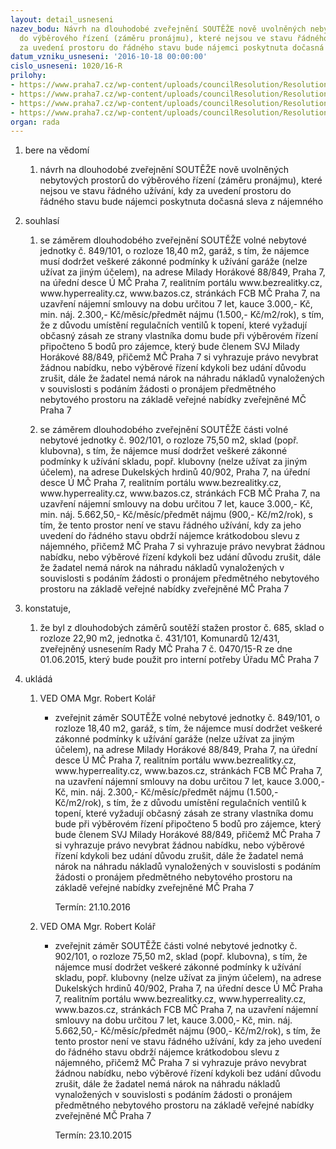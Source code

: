 ```yaml
---
layout: detail_usneseni
nazev_bodu: Návrh na dlouhodobé zveřejnění SOUTĚŽE nově uvolněných nebytových prostorů
  do výběrového řízení (záměru pronájmu), které nejsou ve stavu řádného užívání, kdy
  za uvedení prostoru do řádného stavu bude nájemci poskytnuta dočasná sleva z nájemného
datum_vzniku_usneseni: '2016-10-18 00:00:00'
cislo_usneseni: 1020/16-R
prilohy:
- https://www.praha7.cz/wp-content/uploads/councilResolution/Resolutions/28255/export/DZ_NBP20161018~120063.docx
- https://www.praha7.cz/wp-content/uploads/councilResolution/Resolutions/28255/export/02_NBP20161018~120062.pdf
- https://www.praha7.cz/wp-content/uploads/councilResolution/Resolutions/28255/export/03_NBP20161018~120061.pdf
- https://www.praha7.cz/wp-content/uploads/councilResolution/Resolutions/28255/export/export~297617.pdf
organ: rada
---
```

<ol id="urzList" class="urzList_view"><li id="" class="urzClass1"><span name="1">bere na vědomí</span><ol id="" class="urzOlClass"><li style="text-align: left;" id="" class="urzClass2"><span><p>návrh na dlouhodobé zveřejnění SOUTĚŽE nově uvolněných nebytových prostorů do výběrového řízení (záměru pronájmu), které nejsou ve stavu řádného užívání, kdy za uvedení prostoru do řádného stavu bude nájemci poskytnuta dočasná sleva z nájemného</p></span></li></ol></li><li id="" class="urzClass1"><span name="26">souhlasí</span><ol id="" class="urzOlClass"><li style="text-align: left;" id="" class="urzClass2"><span><p>se záměrem dlouhodobého zveřejnění SOUTĚŽE volné nebytové jednotky č. 849/101, o rozloze 18,40 m2, garáž, s tím, že nájemce musí dodržet veškeré zákonné podmínky k užívání garáže (nelze užívat za jiným účelem), na adrese Milady Horákové 88/849, Praha 7, na úřední desce Ú MČ Praha 7, realitním portálu www.bezrealitky.cz, www.hyperreality.cz, www.bazos.cz, stránkách FCB MČ Praha 7, na uzavření nájemní smlouvy na dobu určitou 7 let, kauce 3.000,- Kč, min. náj. 2.300,- Kč/měsíc/předmět nájmu (1.500,- Kč/m2/rok), s tím, že z důvodu umístění regulačních ventilů k topení, které vyžadují občasný zásah ze strany vlastníka domu bude při výběrovém řízení připočteno 5 bodů pro zájemce, který bude členem SVJ Milady Horákové 88/849, přičemž MČ Praha 7 si vyhrazuje právo nevybrat žádnou nabídku, nebo výběrové řízení kdykoli bez udání důvodu zrušit, dále že žadatel nemá nárok na náhradu nákladů vynaložených v souvislosti s podáním žádosti o pronájem předmětného nebytového prostoru na základě veřejné nabídky zveřejněné MČ Praha 7<br></p></span></li><li style="text-align: left;" id="" class="urzClass2"><span><p>se záměrem dlouhodobého zveřejnění SOUTĚŽE části volné nebytové jednotky č. 902/101, o rozloze 75,50 m2, sklad (popř. klubovna), s tím, že nájemce musí dodržet veškeré zákonné podmínky k užívání skladu, popř. klubovny (nelze užívat za jiným účelem), na adrese Dukelských hrdinů 40/902, Praha 7, na úřední desce Ú MČ Praha 7, realitním portálu www.bezrealitky.cz, www.hyperreality.cz, www.bazos.cz, stránkách FCB MČ Praha 7, na uzavření nájemní smlouvy na dobu určitou 7 let, kauce 3.000,- Kč, min. náj. 5.662,50,- Kč/měsíc/předmět nájmu (900,- Kč/m2/rok), s tím, že tento prostor není ve stavu řádného užívání, kdy za jeho uvedení do řádného stavu obdrží nájemce krátkodobou slevu z nájemného, přičemž MČ Praha 7 si vyhrazuje právo nevybrat žádnou nabídku, nebo výběrové řízení kdykoli bez udání důvodu zrušit, dále že žadatel nemá nárok na náhradu nákladů vynaložených v souvislosti s podáním žádosti o pronájem předmětného nebytového prostoru na základě veřejné nabídky zveřejněné MČ Praha 7<br></p></span></li></ol></li><li id="" class="urzClass1"><span name="50">konstatuje,</span><ol class="urzOlClass"><li style="text-align: left;" id="" class="urzClass2"><span><p>že byl z dlouhodobých záměrů soutěží stažen prostor č. 685, sklad o rozloze&nbsp;22,90 m2, jednotka č. 431/101, Komunardů 12/431, zveřejněný usnesením Rady MČ Praha 7 č. 0470/15-R ze dne 01.06.2015, který bude použit pro interní potřeby Úřadu MČ Praha 7</p></span></li></ol></li><li class="urzClass1" id="urzUkoly"><span name="1">ukládá</span><ol class="urzOlClass"><li class="urzClass2"><span><p>VED OMA Mgr. Robert Kolář</p></span><ul class="urzUlClass"><li class="urzClass3"><span><p>zveřejnit záměr SOUTĚŽE volné nebytové jednotky č. 849/101, o rozloze 18,40 m2, garáž, s tím, že nájemce musí dodržet veškeré zákonné podmínky k užívání garáže (nelze užívat za jiným účelem), na adrese Milady Horákové 88/849, Praha 7, na úřední desce Ú MČ Praha 7, realitním portálu www.bezrealitky.cz, www.hyperreality.cz, www.bazos.cz, stránkách FCB MČ Praha 7, na uzavření nájemní smlouvy na dobu určitou 7 let, kauce 3.000,- Kč, min. náj. 2.300,- Kč/měsíc/předmět nájmu (1.500,- Kč/m2/rok), s tím, že z důvodu umístění regulačních ventilů k topení, které vyžadují občasný zásah ze strany vlastníka domu bude při výběrovém řízení připočteno 5 bodů pro zájemce, který bude členem SVJ Milady Horákové 88/849, přičemž MČ Praha 7 si vyhrazuje právo nevybrat žádnou nabídku, nebo výběrové řízení kdykoli bez udání důvodu zrušit, dále že žadatel nemá nárok na náhradu nákladů vynaložených v souvislosti s podáním žádosti o pronájem předmětného nebytového prostoru na základě veřejné nabídky zveřejněné MČ Praha 7</p></span><span class="urzUkolTermin">  Termín:&nbsp;21.10.2016</span></li></ul></li><li class="urzClass2"><span><p>VED OMA Mgr. Robert Kolář</p></span><ul class="urzUlClass"><li class="urzClass3"><span><p>zveřejnit záměr SOUTĚŽE části volné nebytové jednotky č. 902/101, o rozloze 75,50 m2, sklad (popř. klubovna), s tím, že nájemce musí dodržet veškeré zákonné podmínky k užívání skladu, popř. klubovny (nelze užívat za jiným účelem), na adrese Dukelských hrdinů 40/902, Praha 7, na úřední desce Ú MČ Praha 7, realitním portálu www.bezrealitky.cz, www.hyperreality.cz, www.bazos.cz, stránkách FCB MČ Praha 7, na uzavření nájemní smlouvy na dobu určitou 7 let, kauce 3.000,- Kč, min. náj. 5.662,50,- Kč/měsíc/předmět nájmu (900,- Kč/m2/rok), s tím, že tento prostor není ve stavu řádného užívání, kdy za jeho uvedení do řádného stavu obdrží nájemce krátkodobou slevu z nájemného, přičemž MČ Praha 7 si vyhrazuje právo nevybrat žádnou nabídku, nebo výběrové řízení kdykoli bez udání důvodu zrušit, dále že žadatel nemá nárok na náhradu nákladů vynaložených v souvislosti s podáním žádosti o pronájem předmětného nebytového prostoru na základě veřejné nabídky zveřejněné MČ Praha 7</p></span><span class="urzUkolTermin">  Termín:&nbsp;23.10.2015</span></li></ul></li></ol></li></ol>